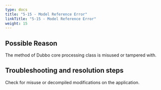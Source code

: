 ```yaml
---
type: docs
title: "5-15 - Model Reference Error"
linkTitle: "5-15 - Model Reference Error"
weight: 15
---
```


## Possible Reason

The method of Dubbo core processing class is misused or tampered with.

## Troubleshooting and resolution steps

Check for misuse or decompiled modifications on the application.

<p style="margin-top: 3rem;"> </p>